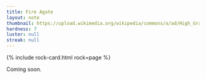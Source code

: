 ```yaml
---
title: Fire Agate
layout: note
thumbnail: https://upload.wikimedia.org/wikipedia/commons/a/ad/High_Grade_Slaughter_Mountain_Arizona_Fire_Agate_Rough.jpg
hardness: 7
luster: null
streak: null
---
```

{% include rock-card.html rock=page %}

Coming soon.
